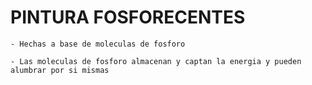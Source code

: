 
# PINTURA FOSFORECENTES

    - Hechas a base de moleculas de fosforo

    - Las moleculas de fosforo almacenan y captan la energia y pueden alumbrar por si mismas